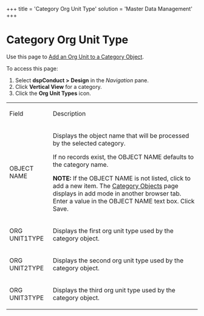 +++
title = 'Category Org Unit Type'
solution = 'Master Data Management'
+++

# Category Org Unit Type

<div class="use">

Use this page to [Add an Org Unit to a Category
Object](../Use_Cases/Manage_Org_Units#Add_an_Org_Unit_Type_to_a_Category_Object).

</div>

To access this page:

1.  Select <span style="font-weight: bold;">dspConduct \></span>
    **Design** in the *Navigation* pane.
2.  Click **Vertical View** for a category.
3.  Click the **Org Unit Types** icon.

<table>
<tbody>
<tr class="odd">
<td><p>Field</p></td>
<td><p>Description</p></td>
</tr>
<tr class="even">
<td><p>OBJECT NAME</p></td>
<td><p>Displays the object name that will be processed by the selected category.</p>
<p>If no records exist, the OBJECT NAME defaults to the category name.</p>
<p><strong>NOTE:</strong> If the OBJECT NAME is not listed, click to add a new item. The <a href="Category_Objects">Category Objects</a> page displays in add mode in another browser tab. Enter a value in the OBJECT NAME text box. Click Save.</p></td>
</tr>
<tr class="odd">
<td><p>ORG UNIT1TYPE</p></td>
<td><p>Displays the first org unit type used by the category object.</p></td>
</tr>
<tr class="even">
<td><p>ORG UNIT2TYPE</p></td>
<td><p>Displays the second org unit type used by the category object.</p></td>
</tr>
<tr class="odd">
<td><p>ORG UNIT3TYPE</p></td>
<td><p>Displays the third org unit type used by the category object.</p></td>
</tr>
</tbody>
</table>
